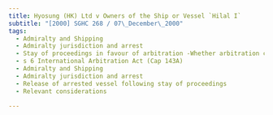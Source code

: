 ```yaml
---
title: Hyosung (HK) Ltd v Owners of the Ship or Vessel `Hilal I` 
subtitle: "[2000] SGHC 268 / 07\_December\_2000"
tags:
  - Admiralty and Shipping
  - Admiralty jurisdiction and arrest
  - Stay of proceedings in favour of arbitration -Whether arbitration clause in charterparty incorporated into bill of lading
  - s 6 International Arbitration Act (Cap 143A)
  - Admiralty and Shipping
  - Admiralty jurisdiction and arrest
  - Release of arrested vessel following stay of proceedings
  - Relevant considerations

---
```


